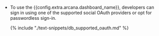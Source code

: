 * To use the {{config.extra.arcana.dashboard_name}}, developers can sign in using one of the supported social OAuth providers or opt for passwordless sign-in.

    {% include "./text-snippets/db_supported_oauth.md" %}